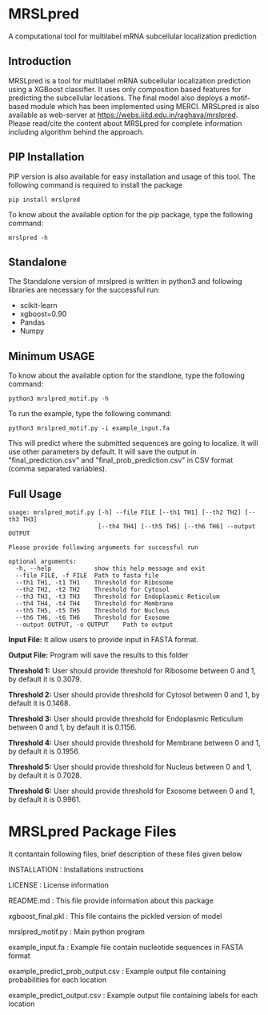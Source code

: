 # **MRSLpred**
A computational tool for multilabel mRNA subcellular localization prediction
## Introduction
MRSLpred is a tool for multilabel mRNA subcellular localization prediction using a XGBoost classifier. It uses only composition based features for predicting the subcellular locations. The final model also deploys a motif-based module which has been implemented using MERCI.
MRSLpred is also available as web-server at https://webs.iiitd.edu.in/raghava/mrslpred. Please read/cite the content about MRSLpred for complete information including algorithm behind the approach.

## PIP Installation
PIP version is also available for easy installation and usage of this tool. The following command is required to install the package 
```
pip install mrslpred
```
To know about the available option for the pip package, type the following command:
```
mrslpred -h
```
## Standalone
The Standalone version of mrslpred is written in python3 and following libraries are necessary for the successful run:
- scikit-learn
- xgboost=0.90
- Pandas
- Numpy


## Minimum USAGE
To know about the available option for the standlone, type the following command:
```
python3 mrslpred_motif.py -h
```
To run the example, type the following command:
```
python3 mrslpred_motif.py -i example_input.fa
```
This will predict where the submitted sequences are going to localize. It will use other parameters by default. It will save the output in "final_prediction.csv" and "final_prob_prediction.csv" in CSV format (comma separated variables).

## Full Usage
```
usage: mrslpred_motif.py [-h] --file FILE [--th1 TH1] [--th2 TH2] [--th3 TH3]
                         [--th4 TH4] [--th5 TH5] [--th6 TH6] --output OUTPUT

```
```
Please provide following arguments for successful run

optional arguments:
  -h, --help            show this help message and exit
  --file FILE, -f FILE  Path to fasta file
  --th1 TH1, -t1 TH1    Threshold for Ribosome
  --th2 TH2, -t2 TH2    Threshold for Cytosol
  --th3 TH3, -t3 TH3    Threshold for Endoplasmic Reticulum
  --th4 TH4, -t4 TH4    Threshold for Membrane
  --th5 TH5, -t5 TH5    Threshold for Nucleus
  --th6 TH6, -t6 TH6    Threshold for Exosome
  --output OUTPUT, -o OUTPUT    Path to output

```

**Input File:** It allow users to provide input in FASTA format.

**Output File:** Program will save the results to this folder

**Threshold 1:** User should provide threshold for Ribosome between 0 and 1, by default it is 0.3079.

**Threshold 2:** User should provide threshold for Cytosol between 0 and 1, by default it is 0.1468.

**Threshold 3:** User should provide threshold for Endoplasmic Reticulum between 0 and 1, by default it is 0.1156.

**Threshold 4:** User should provide threshold for Membrane between 0 and 1, by default it is 0.1956.

**Threshold 5:** User should provide threshold for Nucleus between 0 and 1, by default it is 0.7028.

**Threshold 6:** User should provide threshold for Exosome between 0 and 1, by default it is 0.9961.

MRSLpred Package Files
=======================
It contantain following files, brief description of these files given below

INSTALLATION                    : Installations instructions

LICENSE                         : License information

README.md                       : This file provide information about this package

xgboost_final.pkl               : This file contains the pickled version of model

mrslpred_motif.py               : Main python program

example_input.fa                : Example file contain nucleotide sequences in FASTA format

example_predict_prob_output.csv : Example output file containing probabilities for each location

example_predict_output.csv      : Example output file containing labels for each location
